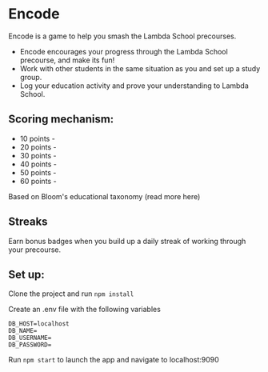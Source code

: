 # Encode

Encode is a game to help you smash the Lambda School precourses.

- Encode encourages your progress through the Lambda School precourse, and make its fun!
- Work with other students in the same situation as you and set up a study group.
- Log your education activity and prove your understanding to Lambda School.

## Scoring mechanism:

- 10 points - 
- 20 points - 
- 30 points - 
- 40 points - 
- 50 points - 
- 60 points - 

Based on Bloom's educational taxonomy (read more here)

## Streaks 

Earn bonus badges when you build up a daily streak of working through your precourse.


## Set up:

Clone the project and run `npm install`

Create an .env file with the following variables

~~~~
DB_HOST=localhost
DB_NAME=
DB_USERNAME=
DB_PASSWORD=
~~~~~

Run `npm start` to launch the app and navigate to localhost:9090

